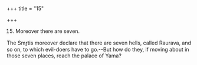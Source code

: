 +++
title = "15"

+++


15. Moreover there are seven.

The Smr̥tis moreover declare that there are seven hells, called Raurava, and so on, to which evil-doers have to go.--But how do they, if moving about in those seven places, reach the palace of Yama?

